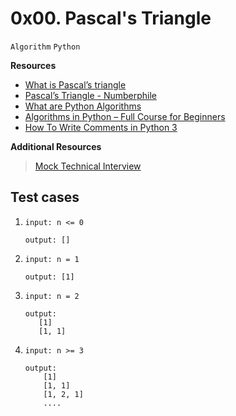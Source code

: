 # 0x00. Pascal's Triangle
``Algorithm`` ``Python``

**Resources**
- [What is Pascal’s triangle](https://www.cuemath.com/algebra/pascals-triangle/)
- [Pascal’s Triangle - Numberphile](https://www.youtube.com/watch?v=0iMtlus-afo)
- [What are Python Algorithms](https://builtin.com/data-science/python-algorithms)
- [Algorithms in Python – Full Course for Beginners](https://www.youtube.com/watch?v=fW_OS3LGB9Q)
- [How To Write Comments in Python 3](https://www.digitalocean.com/community/tutorials/how-to-write-comments-in-python-3)

__Additional Resources__
> [Mock Technical Interview](https://www.youtube.com/watch?v=1qw5ITr3k9E)


## Test cases
1.  ``input: n <= 0``
    ```
    output: []
    ```
2.  ``input: n = 1``
    ```
    output: [1]
    ```
3.  ``input: n = 2``
    ```
    output:
       [1]
       [1, 1]
    ```
4.  ``input: n >= 3``
    ```
    output:
        [1]
        [1, 1]
        [1, 2, 1]
        ....
    ```